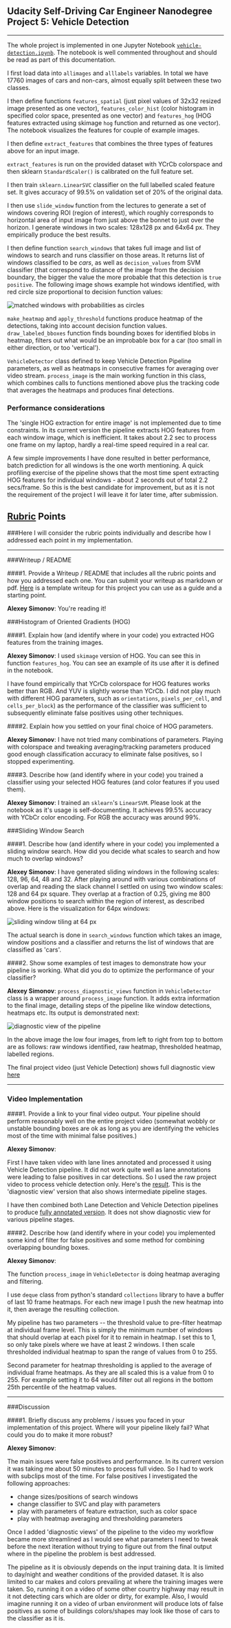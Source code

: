 ## Udacity Self-Driving Car Engineer Nanodegree Project 5: Vehicle Detection

---

[//]: # (References)
[image1]: ./examples/hot_windows_example.png
[image2]: ./examples/diagnostics.png

[image4]: ./examples/sliding64.png

[image5]: ./examples/bboxes_and_heat.png
[image6]: ./examples/labels_map.png
[image7]: ./examples/output_bboxes.png
[video1]: ./project_video.mp4

The whole project is implemented in one Jupyter Notebook [`vehicle-detection.ipynb`](./vehicle-detection.ipynb). The notebook is well commented throughout and should be read as part of this documentation.

I first load data into `allimages` and `alllabels` variables.
In total we have 17760 images of cars and non-cars, almost equally split between these two classes.

I then define functions `features_spatial` (just pixel values of 32x32 resized image presented as one vector), `features_color_hist` (color histogram in specified color space, presented as one vector) and `features_hog` (HOG features extracted using skimage `hog` function and returned as one vector).
The notebook visualizes the features for couple of example images.

I then define `extract_features` that combines the three types of features above for an input image.

`extract_features` is run on the provided dataset with YCrCb colorspace and then sklearn `StandardScaler()` is calibrated on the full feature set.

I then train `sklearn.LinearSVC` classifier on the full labelled scaled feature set. It gives accuracy of 99.5% on validation set of 20% of the original data.

I then use `slide_window` function from the lectures to generate a set of windows covering ROI (region of interest), which roughly corresponds to horizontal area of input image from just above the bonnet to just over the horizon. I generate windows in two scales: 128x128 px and 64x64 px. They empirically produce the best results.

I then define function `search_windows` that takes full image and list of windows to search and runs classifier on those areas. It returns list of windows classified to be _cars_, as well as `decision_values` from SVM classifier (that correspond to distance of the image from the decision boundary, the bigger the value the more probable that this detection is `true positive`. The following image shows example hot windows identified, with red circle size proportional to decision function values:

![matched windows with probabilities as circles][image1]

`make_heatmap` and `apply_threshold` functions produce heatmap of the detections, taking into account decision function values. `draw_labeled_bboxes` function finds bounding boxes for identified blobs in heatmap, filters out what would be an improbable box for a car (too small in either direction, or too 'vertical').

`VehicleDetector` class defined to keep Vehicle Detection Pipeline parameters, as well as heatmaps in consecutive frames for averaging over video stream. `process_image` is the main working function in this class, which combines calls to functions mentioned above plus the tracking code that averages the heatmaps and produces final detections. 


### Performance considerations

The 'single HOG extraction for entire image' is not implemented due to time constraints.
In its current version the pipeline extracts HOG features from each window image, which is inefficient.
It takes about 2.2 sec to process one frame on my laptop, hardly a real-time speed required in a real car. 

A few simple improvements I have done resulted in better performance, batch prediction for all windows is the one worth mentioning.
A quick profiling exercise of the pipeline shows that the most time spent extracting HOG features for individual windows - about 2 seconds out of total 2.2 secs/frame. So this is the best candidate for improvement, but as it is not the requirement of the project I will leave it for later time, after submission.




## [Rubric](https://review.udacity.com/#!/rubrics/513/view) Points

###Here I will consider the rubric points individually and describe how I addressed each point in my implementation.  

---
###Writeup / README

####1. Provide a Writeup / README that includes all the rubric points and how you addressed each one.  You can submit your writeup as markdown or pdf.  [Here](https://github.com/udacity/CarND-Vehicle-Detection/blob/master/writeup_template.md) is a template writeup for this project you can use as a guide and a starting point.  

**Alexey Simonov**: 
You're reading it!


###Histogram of Oriented Gradients (HOG)

####1. Explain how (and identify where in your code) you extracted HOG features from the training images.

**Alexey Simonov**: 
I used `skimage` version of HOG. You can see this in function `features_hog`. You can see an example of its use after it is defined in the notebook.

I have found empirically that YCrCb colorspace for HOG features works better than RGB. And YUV is slightly worse than YCrCb.
I did not play much with different HOG parameters, such as `orientations`, `pixels_per_cell`, and `cells_per_block`)
as the performance of the classifier was sufficient to subsequently eliminate false positives using other techniques.


####2. Explain how you settled on your final choice of HOG parameters.

**Alexey Simonov**: 
I have not tried many combinations of parameters. Playing with colorspace and tweaking averaging/tracking parameters produced good enough classification accuracy to eliminate false positives, so I stopped experimenting.


####3. Describe how (and identify where in your code) you trained a classifier using your selected HOG features (and color features if you used them).

**Alexey Simonov**: 
I trained an `sklearn`'s `LinearSVM`. Please look at the notebook as it's usage is self-documenting.
It achieves 99.5% accuracy with YCbCr color encoding. For RGB the accuracy was around 99%.


###Sliding Window Search

####1. Describe how (and identify where in your code) you implemented a sliding window search.  How did you decide what scales to search and how much to overlap windows?

**Alexey Simonov**: 
I have generated sliding windows in the following scales: 128, 96, 64, 48 and 32.
After playing around with various combinations of overlap and reading the slack channel I settled on using two window scales: 128 and 64 px square. They overlap at a fraction of 0.25, giving me 800 window positions to search within the region of interest, as described above. Here is the visualization for 64px windows:

![sliding window tiling at 64 px][image4]

The actual search is done in `search_windows` function which takes an image, window positions and a classifier and returns the list of windows that are classified as 'cars'.


####2. Show some examples of test images to demonstrate how your pipeline is working.  What did you do to optimize the performance of your classifier?

**Alexey Simonov**: 
`process_diagnostic_views` function in `VehicleDetector` class is a wrapper around `process_image` function. It adds extra information to the final image, detailing steps of the pipeline like window detections, heatmaps etc. Its output is demonstrated next:

![diagnostic view of the pipeline][image2]

In the above image the low four images, from left to right from top to bottom are as follows: raw windows identified, raw heatmap, thresholded heatmap, labelled regions.

The final project video (just Vehicle Detection) shows full diagnostic view [here](./project_video_annotated_vehicles.mp4) 


---

### Video Implementation

####1. Provide a link to your final video output.  Your pipeline should perform reasonably well on the entire project video (somewhat wobbly or unstable bounding boxes are ok as long as you are identifying the vehicles most of the time with minimal false positives.)

**Alexey Simonov**: 

First I have taken video with lane lines annotated and processed it using Vehicle Detection pipeline.
It did not work quite well as lane annotations were leading to false positives in car detections.
So I used the raw project video to process vehicle detection only.
Here's the [result](./project_video_annotated_vehicles.mp4). 
This is the 'diagnostic view' version that also shows intermediate pipeline stages.

I have then combined both Lane Detection and Vehicle Detection pipelines to produce [fully annotated version](./project_video_annotated_lanes_and_vehicles.mp4). It does not show diagnostic view for various pipeline stages.


####2. Describe how (and identify where in your code) you implemented some kind of filter for false positives and some method for combining overlapping bounding boxes. 

**Alexey Simonov**: 

The function `process_image` in `VehicleDetector` is doing heatmap averaging and filtering.

I use `deque` class from python's standard `collections` library to have a buffer of last 10 frame heatmaps.
For each new image I push the new heatmap into it, then average the resulting collection.

My pipeline has two parameters -- the threshold value to pre-filter heatmap at individual frame level. This is simply the minimum number of windows that should overlap at each pixel for it to remain in heatmap. I set this to 1, so only take pixels where we have at least 2 windows. I then scale thresholded individual heatmap to span the range of values from 0 to 255.

Second parameter for heatmap thresholding is applied to the average of individual frame heatmaps. As they are all scaled this is a value from 0 to 255. For example setting it to 64 would filter out all regions in the bottom 25th percentile of the heatmap values.



---

###Discussion

####1. Briefly discuss any problems / issues you faced in your implementation of this project.  Where will your pipeline likely fail?  What could you do to make it more robust?

**Alexey Simonov**: 

The main issues were false positives and performance.
In its current version it was taking me about 50 minutes to process full video. So I had to work with subclips most of the time.
For false positives I investigated the following approaches:

* change sizes/positions of search windows
* change classifier to SVC and play with parameters
* play with parameters of feature extraction, such as color space
* play with heatmap averaging and thresholding parameters

Once I added 'diagnostic views' of the pipeline to the video my workflow became more streamlined as I would see what parameters I need to tweak before the next iteration without trying to figure out from the final output where in the pipeline the problem is best addressed.

The pipeline as it is obviously depends on the input training data. 
It is limited to day/night and weather conditions of the provided dataset.
It is also limited to car makes and colors prevailing at where the training images were taken. So, running it on a video of some other country highway may result in it not detecting cars which are older or dirty, for example.
Also, I would imagine running it on a video of urban environment will produce lots of false positives as some of buildings colors/shapes may look like those of cars to the classifier as it is.

